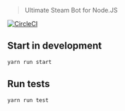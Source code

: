 > Ultimate Steam Bot for Node.JS

[![CircleCI](https://circleci.com/gh/DavidArutiunian/ultimate-steam-bot.svg?style=svg)](https://circleci.com/gh/DavidArutiunian/ultimate-steam-bot)

## Start in development

```bash
yarn run start
```

## Run tests

```bash
yarn run test
```
